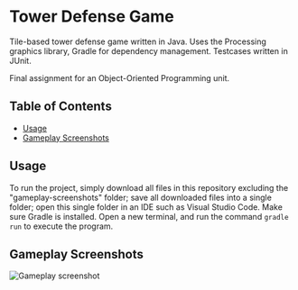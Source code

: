 # Tower Defense Game
Tile-based tower defense game written in Java. Uses the Processing graphics library, Gradle for dependency management. Testcases written in JUnit.

Final assignment for an Object-Oriented Programming unit.

## Table of Contents

- [Usage](#usage)
- [Gameplay Screenshots](#screenshots)

## Usage
To run the project, simply download all files in this repository excluding the "gameplay-screenshots" folder; save all downloaded files into a single folder; open this single folder in an IDE such as Visual Studio Code. Make sure Gradle is installed. Open a new terminal, and run the command `gradle run` to execute the program.


## Gameplay Screenshots
![Gameplay screenshot](images/Gameplay.png)
